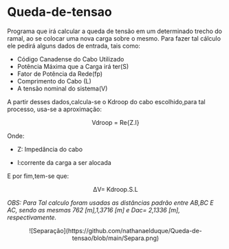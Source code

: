 # Queda-de-tensao
Programa que irá calcular a queda de tensão em um determinado trecho do ramal, ao se colocar uma nova carga sobre o mesmo. Para fazer tal cálculo ele pedirá alguns dados de entrada, tais como:

- Código Canadense do Cabo Utilizado 
- Potência Máxima que a Carga irá ter(S) 
- Fator de Potência da Rede(fp)
- Comprimento do Cabo (L)
- A tensão nominal do sistema(V) 

A partir desses dados,calcula-se o Kdroop do cabo escolhido,para tal processo, usa-se a aproximação:
<p align="center">Vdroop = Re{Z.I}</p>

Onde:

- Z: Impedância do cabo

- I:corrente da carga a ser alocada

E por fim,tem-se que:
<p align="center">ΔV= Kdroop.S.L</p>


*OBS: Para Tal calculo foram usadas as distâncias padrão entre AB,BC E AC, sendo as mesmas 762 [m],1,3716 [m] e Dac= 2,1336 [m], respectivamente.*

<p align="center">
  ![Separação](https://github.com/nathanaelduque/Queda-de-tensao/blob/main/Separa.png)
</p>

